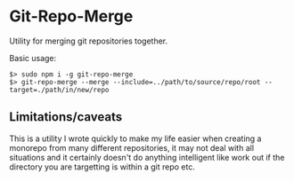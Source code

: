 # Git-Repo-Merge

Utility for merging git repositories together.

Basic usage:

```
$> sudo npm i -g git-repo-merge
$> git-repo-merge --merge --include=../path/to/source/repo/root --target=./path/in/new/repo
```

## Limitations/caveats

This is a utility I wrote quickly to make my life easier when creating a monorepo from many different repositories, it may not deal with all situations and it certainly doesn't do anything intelligent like work out if the directory you are targetting is within a git repo etc.